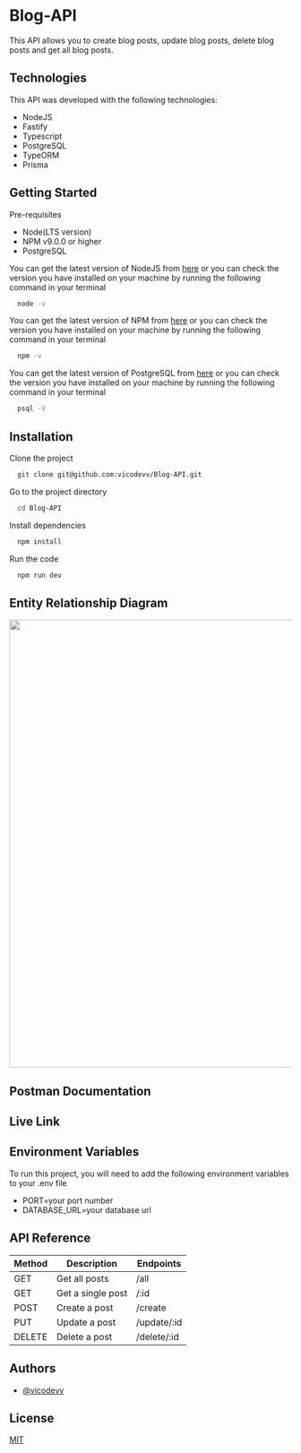 # Blog-API

This API allows you to create blog posts, update blog posts, delete blog posts and get all blog posts.

## Technologies

This API was developed with the following technologies:

- NodeJS
- Fastify
- Typescript
- PostgreSQL
- TypeORM
- Prisma

## Getting Started

Pre-requisites

- Node(LTS version)
- NPM v9.0.0 or higher
- PostgreSQL

You can get the latest version of NodeJS from [here](https://nodejs.org/en/download/) or you can check the version you have installed on your machine by running the following command in your terminal

```bash
  node -v
```

You can get the latest version of NPM from [here](https://www.npmjs.com/get-npm) or you can check the version you have installed on your machine by running the following command in your terminal

```bash
  npm -v
```

You can get the latest version of PostgreSQL from [here](https://www.postgresql.org/download/) or you can check the version you have installed on your machine by running the following command in your terminal

```bash
  psql -V
```

## Installation

Clone the project

```bash
  git clone git@github.com:vicodevv/Blog-API.git
```

Go to the project directory

```bash
  cd Blog-API
```

Install dependencies

```bash
  npm install
```

Run the code

```bash
  npm run dev
```

## Entity Relationship Diagram

<img src="https://github.com/vicodevv/Blog-API/assets/55485439/4146f7aa-be87-4ba5-84d9-bd655cc45260" width=800>

## Postman Documentation

## Live Link

## Environment Variables

To run this project, you will need to add the following environment variables to your .env file

- PORT=your port number
- DATABASE_URL=your database url

## API Reference

| Method | Description       | Endpoints   |
| ------ | ----------------- | ----------- |
| GET    | Get all posts     | /all        |
| GET    | Get a single post | /:id        |
| POST   | Create a post     | /create     |
| PUT    | Update a post     | /update/:id |
| DELETE | Delete a post     | /delete/:id |

## Authors

- [@vicodevv](https://www.github.com/vicodevv)

## License

[MIT](https://choosealicense.com/licenses/mit/)
